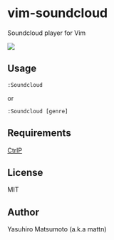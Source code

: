 # vim-soundcloud

Soundcloud player for Vim

![](http://go-gyazo.appspot.com/63314f2b3a439476.png)

## Usage

```
:Soundcloud
```

or

```
:Soundcloud [genre]
```

## Requirements

[CtrlP](https://github.com/ctrlpvim/ctrlp.vim)

## License

MIT

## Author

Yasuhiro Matsumoto (a.k.a mattn)
